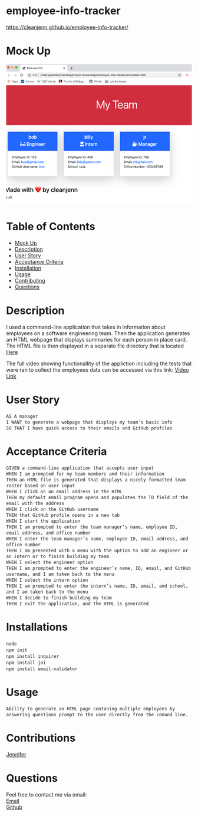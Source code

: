 # employee-info-tracker

 https://cleanjenn.github.io/employee-info-tracker/

 # Mock Up

 ![README_Mock-Up](./src/mockup.png)

 # Table of Contents 

- [Mock Up](#mock-up)
- [Description](#description)
- [User Story](#user-story)
- [Acceptance Criteria](#acceptance-criteria)
- [Installation](#installation)
- [Usage](#usage)
- [Contributing](#contributing)
- [Questions](#questions)

# Description

I used a command-line application that takes in information about employees on a software engineering team. Then the application generates an HTML webpage that displays summaries for each person in place card.  The HTML file is then displayed in a separate file directory that is located [Here](./dist/index.html)

The full video showing functionallity of the appliction including the tests that were ran to collect the employees data can be accessed via this link:
[Video Link](https://drive.google.com/file/d/1bq9Aqgerrc4IOuYwPltblX3_6XzZd261/view?usp=sharing)

# User Story 
```
AS A manager
I WANT to generate a webpage that displays my team's basic info
SO THAT I have quick access to their emails and GitHub profiles
```
# Acceptance Criteria
```
GIVEN a command-line application that accepts user input
WHEN I am prompted for my team members and their information
THEN an HTML file is generated that displays a nicely formatted team roster based on user input
WHEN I click on an email address in the HTML
THEN my default email program opens and populates the TO field of the email with the address
WHEN I click on the GitHub username
THEN that GitHub profile opens in a new tab
WHEN I start the application
THEN I am prompted to enter the team manager’s name, employee ID, email address, and office number
WHEN I enter the team manager’s name, employee ID, email address, and office number
THEN I am presented with a menu with the option to add an engineer or an intern or to finish building my team
WHEN I select the engineer option
THEN I am prompted to enter the engineer’s name, ID, email, and GitHub username, and I am taken back to the menu
WHEN I select the intern option
THEN I am prompted to enter the intern’s name, ID, email, and school, and I am taken back to the menu
WHEN I decide to finish building my team
THEN I exit the application, and the HTML is generated
```

# Installations 
`node`<br />
`npm init` <br />
`npm install inquirer`<br />
`npm install joi`<br />
`npm install email-validator`

# Usage
```
Ability to generate an HTML page contaning multiple employees by answering questions prompt to the user directly from the comand line. 
```
# Contributions

[Jennifer](https://github.com/cleanjenn)

# Questions 

Feel free to contact me via email: <br /> [Email](mailto:jennifer23gomez7@gmail.com)<br /> 
[Github](https://github.com/cleanjenn)<br />
